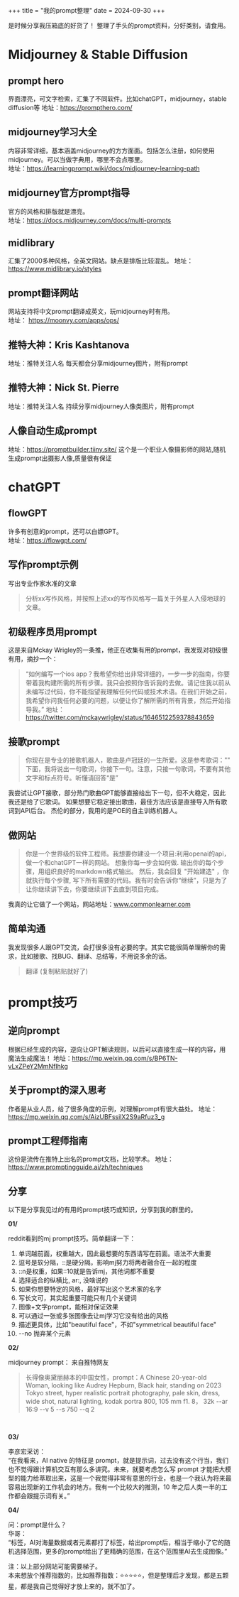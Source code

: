+++
title = "我的prompt整理"
date = 2024-09-30
+++


是时候分享我压箱底的好货了！
整理了手头的prompt资料，分好类别，请食用。

# Midjourney & Stable Diffusion
## prompt hero
界面漂亮，可文字检索，汇集了不同软件。比如chatGPT，midjourney，stable diffusion等
地址：https://prompthero.com/

## midjourney学习大全
内容非常详细，基本涵盖midjourney的方方面面。包括怎么注册，如何使用midjourney。可以当做字典用，哪里不会点哪里。  
地址：https://learningprompt.wiki/docs/midjourney-learning-path

## midjourney官方prompt指导
官方的风格和排版就是漂亮。  
地址：https://docs.midjourney.com/docs/multi-prompts

## midlibrary
汇集了2000多种风格，全英文网站。缺点是排版比较混乱。
地址：https://www.midlibrary.io/styles

## prompt翻译网站
网站支持将中文prompt翻译成英文，玩midjourney时有用。  
地址：
https://moonvy.com/apps/ops/

## 推特大神：Kris Kashtanova

地址：推特关注人名
每天都会分享midjourney图片，附有prompt

## 推特大神：Nick St. Pierre

地址：推特关注人名
持续分享midjourney人像类图片，附有prompt

## 人像自动生成prompt

地址：https://promptbuilder.tiiny.site/
这个是一个职业人像摄影师的网站,随机生成prompt出摄影人像,质量很有保证


# chatGPT
## flowGPT
许多有创意的prompt，还可以白嫖GPT。  
地址：https://flowgpt.com/

## 写作prompt示例
写出专业作家水准的文章
>分析xx写作风格，并按照上述xx的写作风格写一篇关于外星人入侵地球的文章。

## 初级程序员用prompt
这是来自Mckay Wrigley的一条推，他正在收集有用的prompt，我发现对初级很有用，摘抄一个：
>“如何编写一个ios app？我希望你给出非常详细的，一步一步的指南，你要带着我构建所需的所有步骤。我只会按照你告诉我的去做。请记住我以前从未编写过代码，你不能指望我理解任何代码或技术术语。在我们开始之前，我希望你问我任何必要的问题，以便让你了解所需的所有背景，然后开始指导我。”
地址：https://twitter.com/mckaywrigley/status/1646512259378843659

## 接歌prompt
>你现在是专业的接歌机器人，歌曲是卢冠廷的一生所爱。这是参考歌词：""
下面，我将说出一句歌词，你接下一句。注意，只接一句歌词，不要有其他文字和标点符号。听懂请回答“是”

我尝试让GPT接歌，部分热门歌曲GPT能够直接给出下一句，但不大稳定，因此我还是给了它歌词。
如果想要它稳定接出歌曲，最佳方法应该是直接导入所有歌词到API后台。
杰伦的部分，我用的是POE的自主训练机器人。

## 做网站
>你是一个世界级的软件工程师。我想要你建设一个项目:利用openai的api，做一个和chatGPT一样的网站。
想象你每一步会如何做.
输出你的每个步骤，用组织良好的markdown格式输出。
然后，我会回复 "开始建造" ，你就执行每个步骤, 写下所有需要的代码。我有时会告诉你“继续”，只是为了让你继续讲下去，你要继续讲下去直到项目完成。

我真的让它做了一个网站，网站地址：www.commonlearner.com

## 简单沟通
我发现很多人跟GPT交流，会打很多没有必要的字。其实它能很简单理解你的需求，比如接歌、找BUG、翻译、总结等，不用说多余的话。
>翻译 (复制粘贴就好了)


# prompt技巧
## 逆向prompt
根据已经生成的内容，逆向让GPT解读规则，以后可以直接生成一样的内容，用魔法生成魔法！
地址：https://mp.weixin.qq.com/s/BP6TN-vLxZPeY2MmNfIhkg

## 关于prompt的深入思考
作者是从业人员，给了很多角度的示例，对理解prompt有很大益处。
地址：https://mp.weixin.qq.com/s/AizUBFssilX2S9aRfuz3_g

## prompt工程师指南
这份是流传在推特上出名的prompt文档，比较学术。
地址：https://www.promptingguide.ai/zh/techniques



## 分享
以下是分享我见过的有用的prompt技巧或知识，分享到我的群里的。  

**01/**  

reddit看到的mj prompt技巧。简单翻译一下：
1. 单词越前面，权重越大，因此最想要的东西请写在前面。语法不大重要
2. 逗号是软分隔，::是硬分隔，影响mj努力将两者融合在一起的程度
3. ::n是权重，如果::10就是告诉mj，其他词都不重要
4. 选择适合的纵横比, ar:, 没啥说的
5. 如果你想要特定的风格，最好写出这个艺术家的名字
6. 写长文可，其实起重要可能只有几个关键词
7. 图像+文字prompt，能相对保证效果
8. 可以通过一张或多张图像去让mj学习它没有给出的风格
9. 描述更具体，比如"beautiful face"，不如"symmetrical beautiful face"
10. --no 抛弃某个元素


**02/**  

midjourney prompt：
来自推特网友
>长得像奥黛丽赫本的中国女性，prompt：A Chinese 20-year-old Woman, looking like Audrey Hepburn, Black hair, standing on 2023 Tokyo street, hyper realistic portrait photography, pale skin, dress, wide shot, natural lighting, kodak portra 800, 105 mm f1. 8， 32k --ar 16:9 --v 5 --s 750 --q 2

<br>

**03/**  

李彦宏采访：  
“在我看来，AI native 的特征是 prompt，就是提示词，过去没有这个行当，我们也不觉得跟计算机交互有那么多讲究。未来，就要考虑怎么写 prompt 才能把大模型的能力给萃取出来，这是一个我觉得非常有意思的行业，也是一个我认为将来最容易出现新的工作机会的地方。我有一个比较大的推测，10 年之后人类一半的工作都会跟提示词有关。”

**04/**  

问：prompt是什么？  
华哥：  
“标签，AI对海量数据或者元素都打了标签，给出prompt后，相当于缩小了它的随机选择范围，更多的prompt给出了更精确的范围，在这个范围里AI去生成图像。”



注：以上部分网站可能需要梯子。   
本来想放个推荐指数的，比如推荐指数：⭐️⭐️⭐️⭐️⭐️，但是整理后才发现，都是五颗星，都是我自己觉得好才放上来的，就不加了。